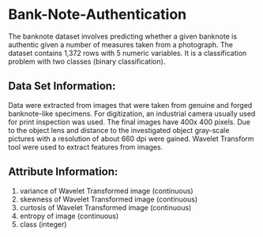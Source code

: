 # Bank-Note-Authentication
The banknote dataset involves predicting whether a given banknote is authentic given a number of measures taken from a photograph.
The dataset contains 1,372 rows with 5 numeric variables. It is a classification problem with two classes (binary classification).

## Data Set Information:

Data were extracted from images that were taken from genuine and forged banknote-like specimens. For digitization, an industrial camera usually used for print inspection was used. The final images have 400x 400 pixels. Due to the object lens and distance to the investigated object gray-scale pictures with a resolution of about 660 dpi were gained. Wavelet Transform tool were used to extract features from images.

## Attribute Information:

1. variance of Wavelet Transformed image (continuous)
2. skewness of Wavelet Transformed image (continuous)
3. curtosis of Wavelet Transformed image (continuous)
4. entropy of image (continuous)
5. class (integer) 
